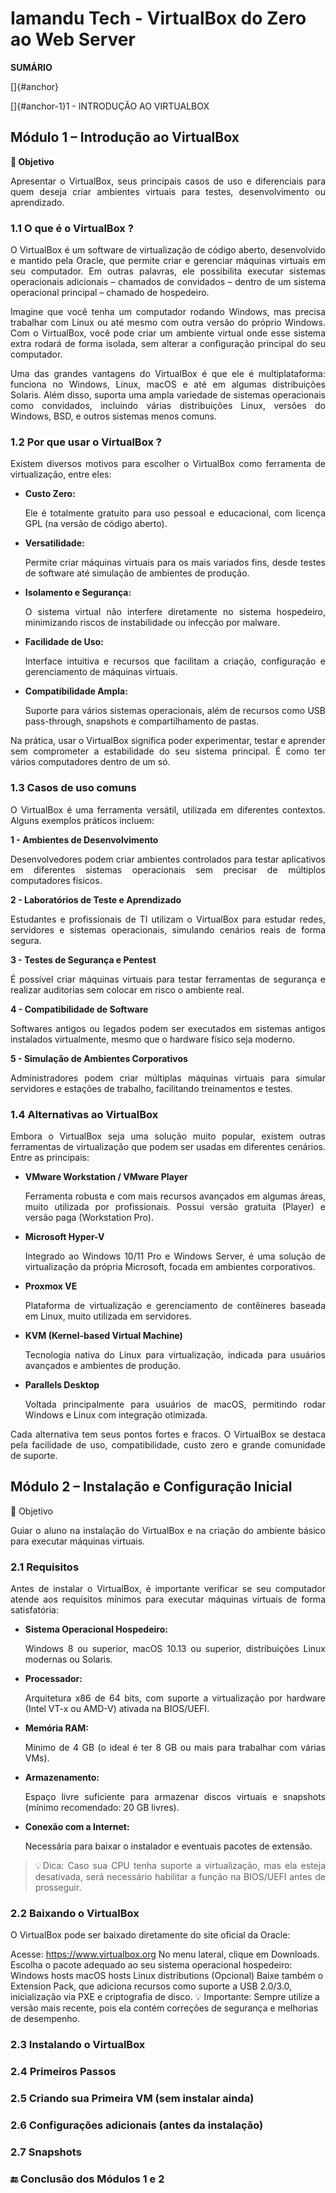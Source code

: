 # Iamandu Tech - VirtualBox do Zero ao Web Server

**SUMÁRIO**

[]{#anchor}

[]{#anchor-1}1 - INTRODUÇÃO AO VIRTUALBOX

## Módulo 1 – Introdução ao VirtualBox

**🎯 Objetivo**
<p align="justify">Apresentar o VirtualBox, seus principais casos de uso e diferenciais para quem deseja criar ambientes virtuais para testes, desenvolvimento ou aprendizado.</p> 

### 1.1 O que é o VirtualBox ?

<p align="justify">O VirtualBox é um software de virtualização de código aberto, desenvolvido e mantido pela Oracle, que permite criar e gerenciar máquinas virtuais em seu computador. Em outras palavras, ele possibilita executar sistemas operacionais adicionais – chamados de convidados – dentro de um sistema operacional principal – chamado de hospedeiro.</p>
<p align="justify">Imagine que você tenha um computador rodando Windows, mas precisa trabalhar com Linux ou até mesmo com outra versão do próprio Windows. Com o VirtualBox, você pode criar um ambiente virtual onde esse sistema extra rodará de forma isolada, sem alterar a configuração principal do seu computador.</p>
<p align="justify">Uma das grandes vantagens do VirtualBox é que ele é multiplataforma: funciona no Windows, Linux, macOS e até em algumas distribuições Solaris. Além disso, suporta uma ampla variedade de sistemas operacionais como convidados, incluindo várias distribuições Linux, versões do Windows, BSD, e outros sistemas menos comuns.</p>

### 1.2 Por que usar o VirtualBox ?

<p align="justify">Existem diversos motivos para escolher o VirtualBox como ferramenta de virtualização, entre eles:</p>

- **Custo Zero:** <p align="justify">Ele é totalmente gratuito para uso pessoal e educacional, com licença GPL (na versão de código aberto).</p>

- **Versatilidade:** <p align="justify">Permite criar máquinas virtuais para os mais variados fins, desde testes de software até simulação de ambientes de produção.</p>

- **Isolamento e Segurança:** <p align="justify">O sistema virtual não interfere diretamente no sistema hospedeiro, minimizando riscos de instabilidade ou infecção por malware.</p>

- **Facilidade de Uso:** <p align="justify">Interface intuitiva e recursos que facilitam a criação, configuração e gerenciamento de máquinas virtuais.</p>

- **Compatibilidade Ampla:** <p align="justify">Suporte para vários sistemas operacionais, além de recursos como USB pass-through, snapshots e compartilhamento de pastas.</p>

<p align="justify">Na prática, usar o VirtualBox significa poder experimentar, testar e aprender sem comprometer a estabilidade do seu sistema principal. É como ter vários computadores dentro de um só.</p>

### 1.3 Casos de uso comuns

<p align="justify">O VirtualBox é uma ferramenta versátil, utilizada em diferentes contextos. Alguns exemplos práticos incluem:</p>

**1 - Ambientes de Desenvolvimento**
<p align="justify">Desenvolvedores podem criar ambientes controlados para testar aplicativos em diferentes sistemas operacionais sem precisar de múltiplos computadores físicos.</p>

**2 - Laboratórios de Teste e Aprendizado**
<p align="justify">Estudantes e profissionais de TI utilizam o VirtualBox para estudar redes, servidores e sistemas operacionais, simulando cenários reais de forma segura.</p>

**3 - Testes de Segurança e Pentest**
<p align="justify">É possível criar máquinas virtuais para testar ferramentas de segurança e realizar auditorias sem colocar em risco o ambiente real.</p>

**4 - Compatibilidade de Software**
<p align="justify">Softwares antigos ou legados podem ser executados em sistemas antigos instalados virtualmente, mesmo que o hardware físico seja moderno.</p>

**5 - Simulação de Ambientes Corporativos**
<p align="justify">Administradores podem criar múltiplas máquinas virtuais para simular servidores e estações de trabalho, facilitando treinamentos e testes.</p>

### 1.4 Alternativas ao VirtualBox

<p align="justify">Embora o VirtualBox seja uma solução muito popular, existem outras ferramentas de virtualização que podem ser usadas em diferentes cenários. Entre as principais:</p>

- **VMware Workstation / VMware Player**
  <p align="justify">Ferramenta robusta e com mais recursos avançados em algumas áreas, muito utilizada por profissionais. Possui versão gratuita (Player) e versão paga (Workstation Pro).</p>
- **Microsoft Hyper-V**
  <p align="justify">Integrado ao Windows 10/11 Pro e Windows Server, é uma solução de virtualização da própria Microsoft, focada em ambientes corporativos.</p>
- **Proxmox VE**
  <p align="justify">Plataforma de virtualização e gerenciamento de contêineres baseada em Linux, muito utilizada em servidores.</p>
- **KVM (Kernel-based Virtual Machine)**
  <p align="justify">Tecnologia nativa do Linux para virtualização, indicada para usuários avançados e ambientes de produção.</p>
- **Parallels Desktop**
  <p align="justify">Voltada principalmente para usuários de macOS, permitindo rodar Windows e Linux com integração otimizada.</p>

<p align="justify">Cada alternativa tem seus pontos fortes e fracos. O VirtualBox se destaca pela facilidade de uso, compatibilidade, custo zero e grande comunidade de suporte.</p>

## Módulo 2 – Instalação e Configuração Inicial

🎯 Objetivo
<p align="justify">Guiar o aluno na instalação do VirtualBox e na criação do ambiente básico para executar máquinas virtuais.</p>

### 2.1 Requisitos

<p align="justify">Antes de instalar o VirtualBox, é importante verificar se seu computador atende aos requisitos mínimos para executar máquinas virtuais de forma satisfatória:</p>

- **Sistema Operacional Hospedeiro:** <p align="justify">Windows 8 ou superior, macOS 10.13 ou superior, distribuições Linux modernas ou Solaris.</p>
- **Processador:** <p align="justify">Arquitetura x86 de 64 bits, com suporte a virtualização por hardware (Intel VT-x ou AMD-V) ativada na BIOS/UEFI.</p>
- **Memória RAM:** <p align="justify">Mínimo de 4 GB (o ideal é ter 8 GB ou mais para trabalhar com várias VMs).</p>
- **Armazenamento:** <p align="justify">Espaço livre suficiente para armazenar discos virtuais e snapshots (mínimo recomendado: 20 GB livres).</p>
- **Conexão com a Internet:** <p align="justify">Necessária para baixar o instalador e eventuais pacotes de extensão.</p>

> <p align="justify">💡Dica: Caso sua CPU tenha suporte a virtualização, mas ela esteja desativada, será necessário habilitar a função na BIOS/UEFI antes de prosseguir.</p>

### 2.2 Baixando o VirtualBox

<p align="justify">O VirtualBox pode ser baixado diretamente do site oficial da Oracle:</p>

Acesse: https://www.virtualbox.org
No menu lateral, clique em Downloads.
Escolha o pacote adequado ao seu sistema operacional hospedeiro:
Windows hosts
macOS hosts
Linux distributions
(Opcional) Baixe também o Extension Pack, que adiciona recursos como suporte a USB 2.0/3.0, inicialização via PXE e criptografia de disco.
💡 Importante: Sempre utilize a versão mais recente, pois ela contém correções de segurança e melhorias de desempenho.

### 2.3 Instalando o VirtualBox


### 2.4 Primeiros Passos


### 2.5 Criando sua Primeira VM (sem instalar ainda)


### 2.6 Configurações adicionais (antes da instalação)


### 2.7 Snapshots


### 🔚 Conclusão dos Módulos 1 e 2


